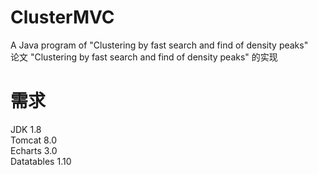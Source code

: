# ClusterMVC
A Java program of "Clustering by fast search and find of density peaks" <br>
论文 "Clustering by fast search and find of density peaks" 的实现

# 需求
JDK 1.8 <br>
Tomcat 8.0 <br>
Echarts 3.0 <br>
Datatables 1.10 <br>
